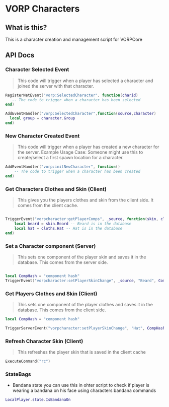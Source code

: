 # VORP Characters

## What is this?
This is a character creation and management script for VORPCore

## API Docs

### Character Selected Event
> This code will trigger when a player has selected a character and joined the server with that character.

<Badge type="warning" text="Client Side Only" /> 

```lua
RegisterNetEvent("vorp:SelectedCharacter", function(charid)
   -- The code to trigger when a character has been selected
end)
```
<Badge type="warning" text="Server Side Only" /> 

```lua
AddEventHandler("vorp:SelectedCharacter",function(source,character)
  local group = character.Group
end)

```

### New Character Created Event
> This code will trigger when a player has created a new character for the server.
Example Usage Case: Someone might use this to create/select a first spawn location for a character.

<Badge type="warning" text="Client Side Only" /> 

```lua
AddEventHandler("vorp:initNewCharacter", function()
    -- The code to trigger when a character has been created
end)
```

### Get Characters Clothes and Skin (Client)
> This gives you the players clothes and skin from the client side. It comes from the client cache.

<Badge type="warning" text="Client Side Only" /> 

```lua

TriggerEvent("vorpcharacter:getPlayerComps", _source, function(skin, cloths)
    local beard = skin.Beard -- Beard is in the database 
	local hat = cloths.Hat -- Hat is in the database
end)
```

### Set a Character component (Server)
> This sets one component of the player skin and saves it in the database. This comes from the server side.

<Badge type="tip" text="Server Side Only" />

```lua

local CompHash = "component hash"
TriggerEvent("vorpcharacter:setPlayerSkinChange", _source, "Beard", CompHash)
```

### Get Players Clothes and Skin (Client)
> This sets one component of the player clothes and saves it in the database. This comes from the client side.

<Badge type="warning" text="Client Side Only" /> 

```lua
local CompHash = "component hash"

TriggerServerEvent("vorpcharacter:setPlayerSkinChange", "Hat", CompHash)
```

### Refresh Character Skin (Client)
>This refreshes the player skin that is saved in the client cache

<Badge type="warning" text="Client Side Only" /> 

```lua
ExecuteCommand("rc")
```

### StateBags

*  Bandana state you can use this in ohter script to check if player is wearing a bandana on his face using characters bandana commands

```lua
LocalPlayer.state.IsBandanaOn 
```